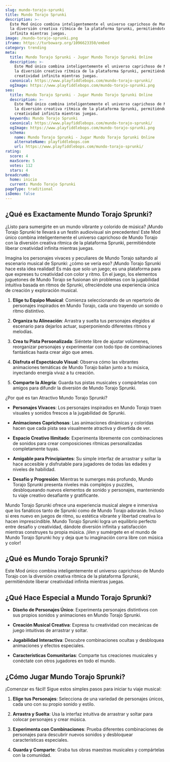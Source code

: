 ```yaml
---
slug: mundo-torajo-sprunki
title: Mundo Torajo Sprunki
description: >-
  Este Mod único combina inteligentemente el universo caprichoso de Mundo Torajo con
  la diversión creativa rítmica de la plataforma Sprunki, permitiéndote liberar creatividad
  infinita mientras juegas.
image: /mundo-torajo-sprunki.png
iframe: https://turbowarp.org/1096623350/embed
category: trending
meta:
  title: Mundo Torajo Sprunki - Jugar Mundo Torajo Sprunki Online
  description: >-
    Este Mod único combina inteligentemente el universo caprichoso de Mundo Torajo con
    la diversión creativa rítmica de la plataforma Sprunki, permitiéndote liberar
    creatividad infinita mientras juegas.
  canonical: https://www.playfiddlebops.com/mundo-torajo-sprunki/
  ogImage: https://www.playfiddlebops.com/mundo-torajo-sprunki.png
seo:
  title: Mundo Torajo Sprunki - Jugar Mundo Torajo Sprunki Online
  description: >-
    Este Mod único combina inteligentemente el universo caprichoso de Mundo Torajo con
    la diversión creativa rítmica de la plataforma Sprunki, permitiéndote liberar
    creatividad infinita mientras juegas.
  keywords: Mundo Torajo Sprunki
  canonical: https://www.playfiddlebops.com/mundo-torajo-sprunki/
  ogImage: https://www.playfiddlebops.com/mundo-torajo-sprunki.png
  schema:
    name: Mundo Torajo Sprunki - Jugar Mundo Torajo Sprunki Online
    alternateName: playfiddlebops.com
    url: https://www.playfiddlebops.com/mundo-torajo-sprunki/
rating:
  score: 4
  maxScore: 5
  votes: 112
  stars: 4
breadcrumb:
  home: inicio
  current: Mundo Torajo Sprunki
pageType: traditional
isDemo: false
---
```


## ¿Qué es Exactamente Mundo Torajo Sprunki?

¿Listo para sumergirte en un mundo vibrante y colorido de música? ¡Mundo Torajo Sprunki te llevará a un festín audiovisual sin precedentes! Este Mod único combina inteligentemente el universo caprichoso de Mundo Torajo con la diversión creativa rítmica de la plataforma Sprunki, permitiéndote liberar creatividad infinita mientras juegas.

Imagina los personajes vivaces y peculiares de Mundo Torajo saltando al escenario musical de Sprunki: ¿cómo se vería eso? ¡Mundo Torajo Sprunki hace esta idea realidad! Es más que solo un juego; es una plataforma para que expreses tu creatividad con color y ritmo. En el juego, los elementos juguetones de Mundo Torajo se fusionan sin problemas con la jugabilidad intuitiva basada en ritmos de Sprunki, ofreciéndote una experiencia única de creación y exploración musical.

1. **Elige tu Equipo Musical**: Comienza seleccionando de un repertorio de personajes inspirados en Mundo Torajo, cada uno trayendo un sonido o ritmo distintivo.

1. **Organiza tu Alineación**: Arrastra y suelta tus personajes elegidos al escenario para dejarlos actuar, superponiendo diferentes ritmos y melodías.

1. **Crea tu Pista Personalizada**: Siéntete libre de ajustar volúmenes, reorganizar personajes y experimentar con todo tipo de combinaciones fantásticas hasta crear algo que ames.

1. **Disfruta el Espectáculo Visual**: Observa cómo las vibrantes animaciones temáticas de Mundo Torajo bailan junto a tu música, inyectando energía vivaz a tu creación.

1. **Comparte la Alegría**: Guarda tus pistas musicales y compártelas con amigos para difundir la diversión de Mundo Torajo Sprunki.

¿Por qué es tan Atractivo Mundo Torajo Sprunki?

- **Personajes Vivaces**: Los personajes inspirados en Mundo Torajo traen visuales y sonidos frescos a la jugabilidad de Sprunki.

- **Animaciones Caprichosas**: Las animaciones dinámicas y coloridas hacen que cada pista sea visualmente atractiva y divertida de ver.

- **Espacio Creativo Ilimitado**: Experimenta libremente con combinaciones de sonidos para crear composiciones rítmicas personalizadas completamente tuyas.

- **Amigable para Principiantes**: Su simple interfaz de arrastrar y soltar la hace accesible y disfrutable para jugadores de todas las edades y niveles de habilidad.

- **Desafío y Progresión**: Mientras te sumerges más profundo, Mundo Torajo Sprunki presenta niveles más complejos y puzzles, desbloqueando nuevos elementos de sonido y personajes, manteniendo tu viaje creativo desafiante y gratificante.

Mundo Torajo Sprunki ofrece una experiencia musical alegre e inmersiva que los fanáticos tanto de Sprunki como de Mundo Torajo adorarán. Incluso si eres nuevo en juegos de ritmo, su estética vibrante y libertad creativa lo hacen imprescindible. Mundo Torajo Sprunki logra un equilibrio perfecto entre desafío y creatividad, dándote diversión infinita y satisfacción mientras construyes tu propia música. ¡Ven y sumérgete en el mundo de Mundo Torajo Sprunki hoy y deja que tu imaginación corra libre con música y color!

## ¿Qué es Mundo Torajo Sprunki?

Este Mod único combina inteligentemente el universo caprichoso de Mundo Torajo con la diversión creativa rítmica de la plataforma Sprunki, permitiéndote liberar creatividad infinita mientras juegas.

## ¿Qué Hace Especial a Mundo Torajo Sprunki?

- **Diseño de Personajes Único**: Experimenta personajes distintivos con sus propios sonidos y animaciones en Mundo Torajo Sprunki.

- **Creación Musical Creativa**: Expresa tu creatividad con mecánicas de juego intuitivas de arrastrar y soltar.

- **Jugabilidad Interactiva**: Descubre combinaciones ocultas y desbloquea animaciones y efectos especiales.

- **Características Comunitarias**: Comparte tus creaciones musicales y conéctate con otros jugadores en todo el mundo.

## ¿Cómo Jugar Mundo Torajo Sprunki?

¡Comenzar es fácil! Sigue estos simples pasos para iniciar tu viaje musical:

1. **Elige tus Personajes**: Selecciona de una variedad de personajes únicos, cada uno con su propio sonido y estilo.

1. **Arrastra y Suelta**: Usa la interfaz intuitiva de arrastrar y soltar para colocar personajes y crear música.

1. **Experimenta con Combinaciones**: Prueba diferentes combinaciones de personajes para descubrir nuevos sonidos y desbloquear características especiales.

1. **Guarda y Comparte**: Graba tus obras maestras musicales y compártelas con la comunidad.
